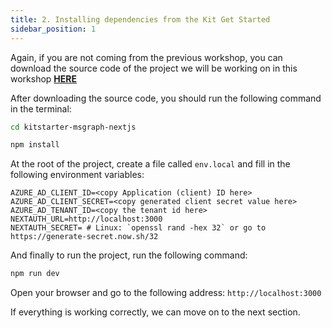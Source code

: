 ```yaml
---
title: 2. Installing dependencies from the Kit Get Started
sidebar_position: 1
---
```


Again, if you are not coming from the previous workshop, you can download the source code of the project we will be working on in this workshop **[HERE](https://github.com/glaucia86/kitstarter-msgraph-nextjs)**

After downloading the source code, you should run the following command in the terminal:

```bash
cd kitstarter-msgraph-nextjs
```

```bash
npm install
```

At the root of the project, create a file called `env.local` and fill in the following environment variables:

```env
AZURE_AD_CLIENT_ID=<copy Application (client) ID here>
AZURE_AD_CLIENT_SECRET=<copy generated client secret value here>
AZURE_AD_TENANT_ID=<copy the tenant id here>
NEXTAUTH_URL=http://localhost:3000
NEXTAUTH_SECRET= # Linux: `openssl rand -hex 32` or go to https://generate-secret.now.sh/32
```

And finally to run the project, run the following command:

```bash
npm run dev
```

Open your browser and go to the following address: `http://localhost:3000`

If everything is working correctly, we can move on to the next section.

